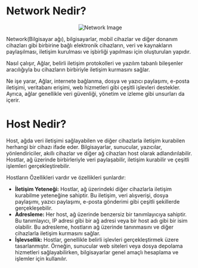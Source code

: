 <h1>Network Nedir?</h1>

<div align="center">
    <img src="https://github.com/Okan-tumuklu/Network-dersleri/assets/117488504/247c7c1e-95c8-43b2-af11-26d62046f1f0" alt="Network Image">
</div>

Network(Bilgisayar ağı), bilgisayarlar, mobil cihazlar ve diğer donanım cihazları gibi birbirine bağlı elektronik cihazların, veri ve kaynakların paylaşılması, iletişim kurulması ve işbirliği yapılması için oluşturulan yapıdır.

Nasıl çalışır, Ağlar, belirli iletişim protokolleri ve yazılım tabanlı bileşenler aracılığıyla bu cihazların birbiriyle iletişim kurmasını sağlar.

Ne işe yarar, Ağlar, internete bağlanma, dosya ve yazıcı paylaşımı, e-posta iletişimi, veritabanı erişimi, web hizmetleri gibi çeşitli işlevleri destekler. Ayrıca, ağlar genellikle veri güvenliği, yönetim ve izleme gibi unsurları da içerir.

<h1>Host Nedir?</h1>

Host, ağda veri iletişimi sağlayabilen ve diğer cihazlarla iletişim kurabilen herhangi bir cihazı ifade eder. Bilgisayarlar, sunucular, yazıcılar, yönlendiriciler, akıllı cihazlar ve diğer ağ cihazları host olarak adlandırılabilir. Hostlar, ağ üzerinde birbirleriyle veri paylaşabilir, iletişim kurabilir ve çeşitli işlemleri gerçekleştirebilir.

Hostların Özellikleri vardır ve özellikleri şunlardır:

- **İletişim Yeteneği:** Hostlar, ağ üzerindeki diğer cihazlarla iletişim kurabilme yeteneğine sahiptir. Bu iletişim, veri alışverişi, dosya paylaşımı, yazıcı paylaşımı, e-posta gönderimi gibi çeşitli şekillerde gerçekleşebilir.
- **Adresleme:** Her host, ağ üzerinde benzersiz bir tanımlayıcıya sahiptir. Bu tanımlayıcı, IP adresi gibi bir ağ adresi veya bir host adı gibi bir isim olabilir. Bu adresleme, hostların ağ üzerinde tanınmasını ve diğer cihazlarla iletişim kurmasını sağlar.
- **İşlevsellik:** Hostlar, genellikle belirli işlevleri gerçekleştirmek üzere tasarlanmıştır. Örneğin, sunucular web siteleri veya dosya depolama hizmetleri sağlayabilirken, bilgisayarlar genel amaçlı hesaplama ve işlemler için kullanılır.

